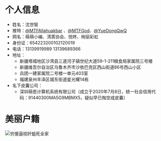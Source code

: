 # 个人信息
- 姓名：沈世智
- 推特：[@MTFAllahuakbar](https://twitter.com/MTFAllahuakbar) 、[@MTFGod](https://twitter.com/MTFGod)、[@YueDongQwQ](https://twitter.com/YuedongQwQ)
- 网名：萌萌小编、清蒸协会、悦咚、绚丽彩虹
- 身份证：654223200102120019
- 电话：13139919989 13139689366
- 地址：
    - 新疆塔城地区沙湾县三道河子镇世纪大道59-1-211粮食局家属院三号楼
    - 新疆维吾尔自治区乌鲁木齐市沙依巴克区西山街道86号西山小区
    - 兵团一建家属院二号楼一单元403室
    - 福建泉州丰泽区城东街道星光耀14栋
- 名下皮囊公司：
    - 深圳萌思计算机系统有限公司（成立于2020年7月8日，统一社会信用代码：91440300MA5G9MBMX5，疑似早已掏空成皮囊）
# 美丽户籍
![穷傻逼视奸蛆死全家](沈世智.jpg "沈世智")
